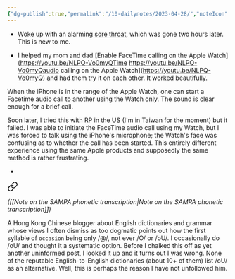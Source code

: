 ```yaml
---
{"dg-publish":true,"permalink":"/10-dailynotes/2023-04-28/","noteIcon":"2","created":"","updated":""}
---
```


- Woke up with an alarming [sore throat](https://fortune.com/well/2022/12/19/why-do-you-have-a-sore-throat-when-you-wake-up-in-the-morning-its-not-always-covid-or-flu/), which was gone two hours later. This is new to me.

- I helped my mom and dad [Enable FaceTime calling on the Apple Watch](https://youtu.be/NLPQ-Vo0myQTime https://youtu.be/NLPQ-Vo0myQaudio calling on the Apple Watch](https://youtu.be/NLPQ-Vo0myQ) and had them try it on each other. It worked beautifully.

When the iPhone is in the range of the Apple Watch, one can start a Facetime audio call to another using the Watch only. The sound is clear enough for a brief call.

Soon later, I tried this with RP in the US (I'm in Taiwan for the moment) but it failed. I was able to initiate the FaceTime audio call using my Watch, but I was forced to talk using the iPhone's microphone; the Watch's face was confusing as to whether the call has been started. This entirely different experience using the same Apple products and supposedly the same method is rather frustrating.

- 
<div class="transclusion internal-embed is-loaded"><a class="markdown-embed-link" href="/to-schwa-or-not-to-schwa/" aria-label="Open link"><svg xmlns="http://www.w3.org/2000/svg" width="24" height="24" viewBox="0 0 24 24" fill="none" stroke="currentColor" stroke-width="2" stroke-linecap="round" stroke-linejoin="round" class="svg-icon lucide-link"><path d="M10 13a5 5 0 0 0 7.54.54l3-3a5 5 0 0 0-7.07-7.07l-1.72 1.71"></path><path d="M14 11a5 5 0 0 0-7.54-.54l-3 3a5 5 0 0 0 7.07 7.07l1.71-1.71"></path></svg></a><div class="markdown-embed">




*([[Note on the SAMPA phonetic transcription\|Note on the SAMPA phonetic transcription]])*

A Hong Kong Chinese blogger about English dictionaries and grammar whose views I often dismiss as too dogmatic points out how the first syllable of `occasion` being only /@/, not ever /O/ or /oU/. I occasionally do /oU/ and thought it a systematic option. Before I chalked this off as yet another uninformed post, I looked it up and it turns out I was wrong. None of the reputable English-to-English dictionaries (about 10+ of them) list /oU/ as an alternative. Well, this is perhaps the reason I have not unfollowed him.

</div></div>
